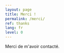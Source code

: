 ```yaml
---
layout: page
title: Merci !
permalink: /merci/
ref: thanks
lang: fr
level: 0
---
```


Merci de m'avoir contacté.